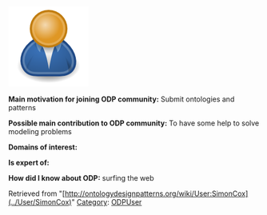 [![Image:ODPUser.png](../images/a/a6/ODPUser.png)](../Image/ODPUser.png "Image:ODPUser.png")




  





__Main motivation for joining ODP community:__ Submit ontologies and patterns


__Possible main contribution to ODP community:__ To have some help to solve modeling problems


__Domains of interest:__


  



__Is expert of:__


  

__How did I know about ODP:__ surfing the web






Retrieved from "[http://ontologydesignpatterns.org/wiki/User:SimonCox](../User/SimonCox)"
 [Category](http://ontologydesignpatterns.org/wiki/Special:Categories "Special:Categories"): [ODPUser](../Category/ODPUser "Category:ODPUser")
